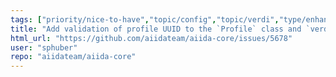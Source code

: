 ```yaml
---
tags: ["priority/nice-to-have","topic/config","topic/verdi","type/enhancement"]
title: "Add validation of profile UUID to the `Profile` class and `verdi setup`"
html_url: "https://github.com/aiidateam/aiida-core/issues/5678"
user: "sphuber"
repo: "aiidateam/aiida-core"
---
```


